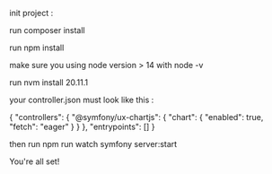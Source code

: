 init project :

run composer install

run npm install

make sure you using node version > 14 with node -v

run nvm install 20.11.1

your controller.json must look like this :

{
    "controllers": {
        "@symfony/ux-chartjs": {
            "chart": {
                "enabled": true,
                "fetch": "eager"
            }
        }
    },
    "entrypoints": []
}

then run npm run watch
symfony server:start

You're all set!
